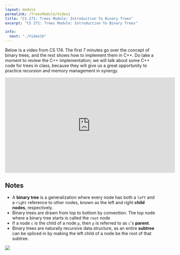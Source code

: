 ```yaml
---
layout: module
permalink: /TreesModule/Video1
title: "CS 271: Trees Module: Introduction To Binary Trees"
excerpt: "CS 271: Trees Module: Introduction To Binary Trees"

info:
  next: "./Video1b"
---
```


Below is a video from CS 174.  The first 7 minutes go over the concept of binary trees, and the rest shows how to implement them in C++.  Do take a moment to review the C++ implementation; we will talk about some C++ code for trees in class, because they will give us a great opportunity to practice recursion and memory management in synergy.

<iframe width="560" height="315" src="https://www.youtube.com/embed/HGZ21401-Uo" frameborder="0" allow="accelerometer; autoplay; clipboard-write; encrypted-media; gyroscope; picture-in-picture" allowfullscreen></iframe>

<h2>Notes</h2>


<ul>
<li>A <b>binary tree</b> is a generalization where every node has both a <code>left</code> and a <code>right</code> reference to other nodes, known as the left and right <b>child nodes</b>, respectively.</li>
<li>Binary trees are drawn from top to bottom by convention.  The top node where a binary tree starts is called the <code>root</code> node</li>
<li>If a node <code>c</code> is the child of a node <code>p</code>, then <code>p</code> is referred to as <code>c</code>'s <b>parent</b>.</li>
<li>Binary trees are naturally recursive data structure, as an entire <b>subtree</b> can be spliced in by making the left child of a node be the root of that subtree.</li>
</ul>

<img src = "../images/TreesModule/BinaryTree.svg">